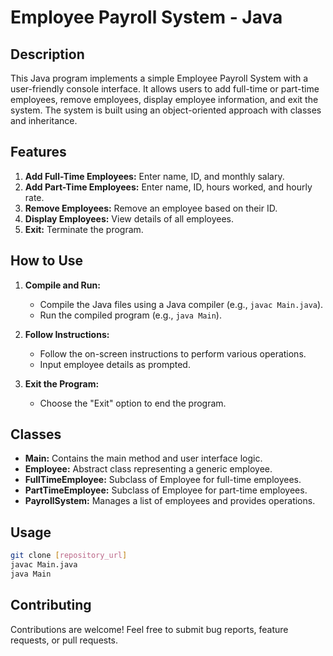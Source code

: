 # Employee Payroll System - Java

## Description
This Java program implements a simple Employee Payroll System with a user-friendly console interface. It allows users to add full-time or part-time employees, remove employees, display employee information, and exit the system. The system is built using an object-oriented approach with classes and inheritance.

## Features
1. **Add Full-Time Employees:** Enter name, ID, and monthly salary.
2. **Add Part-Time Employees:** Enter name, ID, hours worked, and hourly rate.
3. **Remove Employees:** Remove an employee based on their ID.
4. **Display Employees:** View details of all employees.
5. **Exit:** Terminate the program.

## How to Use
1. **Compile and Run:**
    - Compile the Java files using a Java compiler (e.g., `javac Main.java`).
    - Run the compiled program (e.g., `java Main`).

2. **Follow Instructions:**
    - Follow the on-screen instructions to perform various operations.
    - Input employee details as prompted.

3. **Exit the Program:**
    - Choose the "Exit" option to end the program.

## Classes
- **Main:** Contains the main method and user interface logic.
- **Employee:** Abstract class representing a generic employee.
- **FullTimeEmployee:** Subclass of Employee for full-time employees.
- **PartTimeEmployee:** Subclass of Employee for part-time employees.
- **PayrollSystem:** Manages a list of employees and provides operations.

## Usage
```bash
git clone [repository_url]
javac Main.java
java Main
```
## Contributing
Contributions are welcome! Feel free to submit bug reports, feature requests, or pull requests.
